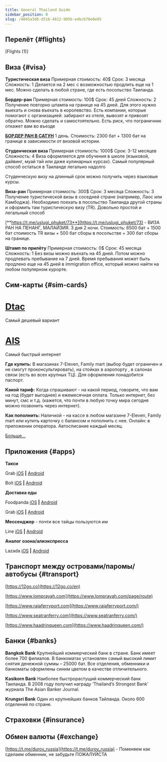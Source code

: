 ```yaml
---
title: General Thailand Guide
sidebar_position: 0
slug: /4045a3d6-d516-4812-905b-e4bcb76e0e05
---
```


## Перелёт {#flights}


[Flights (1)]


## Виза {#visa}


**Туристическая виза**
Примерная стоимость: 40$
Срок: 3 месяца
Сложность: 1
Делается на 2 мес с возможностью продлить еще на 1 мес. Можно сделать в любой стране, где есть посольство Таиланда.

**Бордер-ран**
Примерная стоимость: 100$
Срок: 45 дней
Сложность: 2
Получение повторно штампа на границе на 45 дней. Для этого нужно выехать и снова въехать в королевство. Есть компании, которые помогают с организацией: забирают из отеля, вывозят и привозят обратно. Можно сделать и самостоятельно. Есть риск, что пограничник откажет вам во въезде

[**БОРДЕР РАН В САТУН**](https://t.me/uslugi_phuket/74) 1 день. Стоимость: 2300 бат + 1300 бат на границе в зависимости от визовой истории.

**Студенческая виза**
Примерная стоимость: 1000$
Срок: 3-12 месяцев
Сложность: 4
Виза оформляется для обучения в школе (языковой, дайвинг, муай тай или даже кулинарных курсах). Самый популярный способ остаться в Таиланде легально надолго

Студенческую визу на длинный срок можно получить через языковые курсы.

**Виза-ран**
Примерная стоимость: 300$
Срок: 3 месяца
Сложность: 3
Получение туристической визы в соседней стране (например, Лаос или Камбоджа). Необходимо поехать в посольство Таиланда другой страны и оформить там туристическую визу (TR). Довольно простой и легальный способ

[**https://t.me/uslugi_phuket/73**](https://t.me/uslugi_phuket/73) - ВИЗА РАН НА ПЕНАНГ, МАЛАЙЗИЯ. 3 дня 2 ночи. Стоимость: 6500 бат + 1500 бат стоимость TR визы + 500 бат сборы в посольстве + 300 бат сборы на границе.

**Штамп по прилёту**
Примерная стоимость: 0$
Срок: 45 месяца
Сложность: 1
Без визы можно въехать на 45 дней. Потом можно продлевать пребывание на 7 дней. Время пребывания может быть продлено еще на 45 дней в immigration office, который можно найти на любом популярном курорте.


## Сим-карты {#sim-cards}


# [Dtac](https://www.dtac.co.th/en)


Самый дешевый вариант


# [AIS](https://www.ais.th/en/)


Самый быстрый интернет


**Где купить:** В магазинах 7-Eleven, Family mart (выбор будет ограничен и не смогут проконсультировать), на стойках в аэропорту , в салонах связи (есть во всех крупных ТЦ). Для оформления понадобится паспорт.


**Какой тариф:** Когда спрашивают - на какой период, говорите, что вам на год (будет выгоднее) и ежемесячная оплата. Только интернет, без минут, смс и т.д. (кажется, что почти в любую точку мира сегодня можно позвонить через интернет).


**Как пополнить:** Наличкой - на кассе в любом магазине 7-Eleven, Family mart или купить карточку с балансом и пополнить с нее. Онлайн: в приложении оператора. Автосписание каждый месяц.


[Больше…](https://life-trip.ru/mobilnyj-internet-v-tajlande-i-svyaz/)


## Приложения {#apps}


**Такси**


Grab [iOS](https://apps.apple.com/th/app/grab-superapp/id647268330) **|** [Android](https://play.google.com/store/apps/details?id=com.grabtaxi.passenger&hl=en&gl=US&pli=1)


Bolt [iOS](https://apps.apple.com/ee/app/bolt-fast-affordable-rides/id675033630) **|** [Android](https://play.google.com/store/apps/details?id=ee.mtakso.client&hl=en&gl=US)


**Доставка еды**


Foodpanda [iOS](https://apps.apple.com/th/app/foodpanda-food-delivery/id758103884) **|** [Android](https://play.google.com/store/apps/details?id=com.global.foodpanda.android&hl=en&gl=US)


Grab [iOS](https://apps.apple.com/th/app/grab-superapp/id647268330) **|** [Android](https://play.google.com/store/apps/details?id=com.grabtaxi.passenger&hl=en&gl=US&pli=1)


**Мессенджер** - почти все тайцы пользуются им


Line [iOS](https://apps.apple.com/us/app/line/id443904275) **|** [Android](https://play.google.com/store/apps/details?id=jp.naver.line.android&hl=en&gl=US)


**Аналог озона/алиэкспресса**


Lazada [iOS](https://apps.apple.com/th/app/lazada-12-12/id785385147?l=th) **|** [Android](https://play.google.com/store/apps/details?id=com.lazada.android&hl=en&gl=US)


## Транспорт между островами/паромы/автобусы {#transport}


[https://12go.co](https://12go.co/en)


[https://www.lomprayah.com](https://www.lomprayah.com/page/route)


[https://www.rajaferryport.com](https://www.rajaferryport.com/)


[https://www.seatranferry.com](https://www.seatranferry.com/)


[https://www.haadrinqueen.com](https://www.haadrinqueen.com/)


## Банки {#banks}

**Bangkok Bank** 
Крупнейший коммерческий банк в стране. Банк имеет более 700 филиалов. В банкоматах установлен самый высокий лимит снятия денежной суммы – 25000 бат. Все отделения, обменники и банкоматы оформлены синим цветом в качестве отличительного.

**Kasikorn Bank**
Наиболее быстрорастущий коммерческий банк Таиланда. В 2008 году получил награду ‘Thailand’s Strongest Bank’ журнала The Asian Banker Journal.

**Krungsri Bank**
Один из крупнейших банков Тайланда. Около 600 отделений по стране.

## Страховки {#insurance}



## Обмен валюты {#exchange}

[https://t.me/durov_russia](https://t.me/durov_russia) - Поменяем как сделаем обменник, не забудьте ПОЖАЛУЙСТА